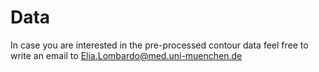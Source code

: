 # Data 
In case you are interested in the pre-processed contour data feel free to write an email to Elia.Lombardo@med.uni-muenchen.de

